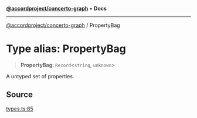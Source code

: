 [**@accordproject/concerto-graph**](../README.md) • **Docs**

***

[@accordproject/concerto-graph](../README.md) / PropertyBag

# Type alias: PropertyBag

> **PropertyBag**: `Record`\<`string`, `unknown`\>

A untyped set of properties

## Source

[types.ts:85](https://github.com/accordproject/lab-concerto-graph/blob/d465c4dc872d480e4c8d94031fef52df36ff5b77/src/types.ts#L85)

